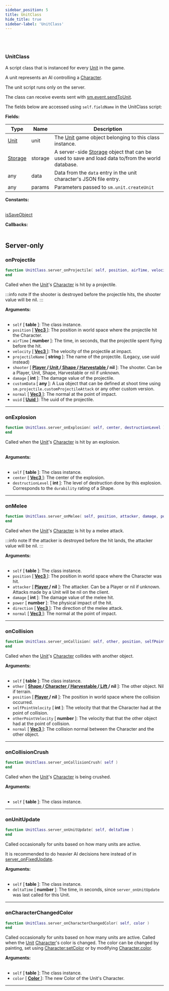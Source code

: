 ```yaml
---
sidebar_position: 5
title: UnitClass
hide_title: true
sidebar-label: 'UnitClass'
---
```


<br></br>

### UnitClass
A script class that is instanced for every [Unit](/docs/Game-Script-Environment/Userdata/Unit) in the game.

A unit represents an AI controlling a [Character](/docs/Game-Script-Environment/Userdata/Character).

The unit script runs only on the server.

The class can receive events sent with [sm.event.sendToUnit](/docs/Game-Script-Environment/Static-Functions/sm.event#sendtounit).

The fields below are accessed using <code>self.fieldName</code> in the UnitClass script:

<strong>Fields:</strong>

| Type        | Name           | Description |
| ----------- | -----------    | ----------- |
| [Unit](/docs/Game-Script-Environment/Userdata/Unit) | unit | The [Unit](/docs/Game-Script-Environment/Userdata/Unit) game object belonging to this class instance. |
| [Storage](/docs/Game-Script-Environment/Userdata/Storage) | storage | A server-side [Storage](/docs/Game-Script-Environment/Userdata/Storage) object that can be used to save and load data to/from the world database. |
| any | data | Data from the <code>data</code> entry in the unit character's JSON file entry. |
| any | params | Parameters passed to <code>sm.unit.createUnit</code> |

<strong>Constants:</strong> <br></br>

[isSaveObject](/docs/Game-Script-Environment/Constants#unitclass)

<strong>Callbacks:</strong> <br></br>

## Server-only

### onProjectile

```lua
function UnitClass.server_onProjectile( self, position, airTime, velocity, projectileName, shooter, damage, customData, normal, uuid )
end
```
Called when the [Unit](/docs/Game-Script-Environment/Userdata/Unit)'s [Character](/docs/Game-Script-Environment/Userdata/Character) is hit by a projectile.

:::info note
If the shooter is destroyed before the projectile hits, the shooter value will be nil.
:::

<strong>Arguments:</strong> <br></br>

- <code>self</code> [<strong> table </strong>]: The class instance.
- <code>position</code> [<strong> <a href="/docs/Game-Script-Environment/Userdata/Vec3"> Vec3 </a> </strong>]: The position in world space where the projectile hit the Character.
- <code>airTime</code> [<strong> number </strong>]: The time, in seconds, that the projectile spent flying before the hit.
- <code>velocity</code> [<strong> <a href="/docs/Game-Script-Environment/Userdata/Vec3"> Vec3 </a> </strong>]: The velocity of the projectile at impact.
- <code>projectileName</code> [<strong> string </strong>]: The name of the projectile. (Legacy, use uuid instead)
- <code>shooter</code> [<strong> <a href="/docs/Game-Script-Environment/Userdata/Player"> Player </a>/<a href="/docs/Game-Script-Environment/Userdata/Unit"> Unit </a>/<a href="/docs/Game-Script-Environment/Userdata/Shape"> Shape </a>/<a href="/docs/Game-Script-Environment/Userdata/Harvestable"> Harvestable </a>/ nil </strong>]: The shooter. Can be a Player, Unit, Shape, Harvestable or nil if unknown.
- <code>damage</code> [<strong> int </strong>]: The damage value of the projectile.
- <code>customData</code> [<strong> any </strong>]: A Lua object that can be defined at shoot time using <code>sm.projectile.customProjectileAttack</code> or any other custom version.
- <code>normal</code> [<strong> <a href="/docs/Game-Script-Environment/Userdata/Vec3"> Vec3 </a> </strong>]: The normal at the point of impact.
- <code>uuid</code> [<strong> <a href="/docs/Game-Script-Environment/Userdata/Uuid"> Uuid </a> </strong>]: The uuid of the projectile.

---

### onExplosion

```lua
function UnitClass.server_onExplosion( self, center, destructionLevel )
end
```
Called when the [Unit](/docs/Game-Script-Environment/Userdata/Unit)'s [Character](/docs/Game-Script-Environment/Userdata/Character) is hit by an explosion. <br></br>

<strong>Arguments:</strong> <br></br>

- <code>self</code> [<strong> table </strong>]: The class instance.
- <code>center</code> [<strong> <a href="/docs/Game-Script-Environment/Userdata/Vec3"> Vec3 </a> </strong>]: The center of the explosion.
- <code>destructionLevel</code> [<strong> int </strong>]: The level of destruction done by this explosion. Corresponds to the <code>durability</code> rating of a Shape.

---

### onMelee

```lua
function UnitClass.server_onMelee( self, position, attacker, damage, power, direction, normal )
end
```
Called when the [Unit](/docs/Game-Script-Environment/Userdata/Unit)'s [Character](/docs/Game-Script-Environment/Userdata/Character) is hit by a melee attack.

:::info note
If the attacker is destroyed before the hit lands, the attacker value will be nil.
:::

<strong>Arguments:</strong> <br></br>

- <code>self</code> [<strong> table </strong>]: The class instance.
- <code>position</code> [<strong> <a href="/docs/Game-Script-Environment/Userdata/Vec3"> Vec3 </a> </strong>]: The position in world space where the Character was hit.
- <code>attacker</code> [<strong> <a href="/docs/Game-Script-Environment/Userdata/Player"> Player </a>/ nil </strong>]: The attacker. Can be a Player or nil if unknown. Attacks made by a Unit will be nil on the client.
- <code>damage</code> [<strong> int </strong>]: The damage value of the melee hit.
- <code>power</code> [<strong> number </strong>]: The physical impact of the hit.
- <code>direction</code> [<strong> <a href="/docs/Game-Script-Environment/Userdata/Vec3"> Vec3 </a> </strong>]: The direction of the melee attack.
- <code>normal</code> [<strong> <a href="/docs/Game-Script-Environment/Userdata/Vec3"> Vec3 </a> </strong>]: The normal at the point of impact.

---

### onCollision

```lua
function UnitClass.server_onCollision( self, other, position, selfPointVelocity, otherPointVelocity, normal )
end
```
Called when the [Unit](/docs/Game-Script-Environment/Userdata/Unit)'s [Character](/docs/Game-Script-Environment/Userdata/Character) collides with another object.

<strong>Arguments:</strong> <br></br>

- <code>self</code> [<strong> table </strong>]: The class instance.
- <code>other</code> [<strong> <a href="/docs/Game-Script-Environment/Userdata/Shape"> Shape </a>/<a href="/docs/Game-Script-Environment/Userdata/Character"> Character </a>/<a href="/docs/Game-Script-Environment/Userdata/Harvestable"> Harvestable </a>/<a href="/docs/Game-Script-Environment/Userdata/Lift"> Lift </a>/ nil </strong>]: The other object. Nil if terrain.
- <code>position</code> [<strong> <a href="/docs/Game-Script-Environment/Userdata/Player"> Player </a>/ nil </strong>]: The position in world space where the collision occurred.
- <code>selfPointVelocity</code> [<strong> int </strong>]: The velocity that that the Character had at the point of collision.
- <code>otherPointVelocity</code> [<strong> number </strong>]: The velocity that that the other object had at the point of collision.
- <code>normal</code> [<strong> <a href="/docs/Game-Script-Environment/Userdata/Vec3"> Vec3 </a> </strong>]: The collision normal between the Character and the other object.

---

### onCollisionCrush

```lua
function UnitClass.server_onCollisionCrush( self )
end
```
Called when the [Unit](/docs/Game-Script-Environment/Userdata/Unit)'s [Character](/docs/Game-Script-Environment/Userdata/Character) is being crushed.

<strong>Arguments:</strong> <br></br>

- <code>self</code> [<strong> table </strong>]: The class instance.

---

### onUnitUpdate

```lua
function UnitClass.server_onUnitUpdate( self, deltaTime )
end
```
Called occasionally for units based on how many units are active.

It is recommended to do heavier AI decisions here instead of in [server_onFixedUpdate](/docs/Game-Script-Environment/Classes/CommonCallbacks#onfixedupdate).

<strong>Arguments:</strong> <br></br>

- <code>self</code> [<strong> table </strong>]: The class instance.
- <code>deltaTime</code> [<strong> number </strong>]: The time, in seconds, since <code>server_onUnitUpdate</code> was last called for this Unit.

---

### onCharacterChangedColor

```lua
function UnitClass.server_onCharacterChangedColor( self, color )
end
```
Called occasionally for units based on how many units are active.
Called when the [Unit](/docs/Game-Script-Environment/Userdata/Unit) [Character](/docs/Game-Script-Environment/Userdata/Character)'s color is changed.
The color can be changed by painting, set using [Character:setColor](/docs/Game-Script-Environment/Userdata/Character#setcolor) or by modifying [Character.color](/docs/Game-Script-Environment/Userdata/Character).

<strong>Arguments:</strong> <br></br>

- <code>self</code> [<strong> table </strong>]: The class instance.
- <code>color</code> [<strong> <a href="/docs/Game-Script-Environment/Userdata/Color"> Color </a> </strong>]: The new Color of the Unit's Character.

---
